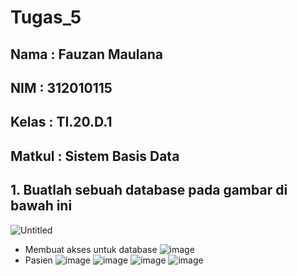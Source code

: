 # Tugas_5
## Nama   : Fauzan Maulana
## NIM    : 312010115
## Kelas  : TI.20.D.1
## Matkul : Sistem Basis Data

## 1. Buatlah sebuah database pada gambar di bawah ini
![Untitled](https://user-images.githubusercontent.com/101807419/174790476-03d51daa-bc98-451a-97a2-493a1ba999a3.png)
- Membuat akses untuk database
![image](https://user-images.githubusercontent.com/101807419/174790670-a1d395e5-763f-4fae-a2e4-54913abf1a28.png)
- Pasien
![image](https://user-images.githubusercontent.com/101807419/174791094-edbe492f-934d-4df1-a2d5-d777c93f82a8.png)
![image](https://user-images.githubusercontent.com/101807419/174791146-281c1869-60a1-47ae-82db-336a3b339f09.png)
![image](https://user-images.githubusercontent.com/101807419/174791185-5205dac1-961a-4045-a28e-e64998ae33d3.png)
![image](https://user-images.githubusercontent.com/101807419/174791229-7ff88156-0673-49c6-8f87-84cf765b0fd3.png)

